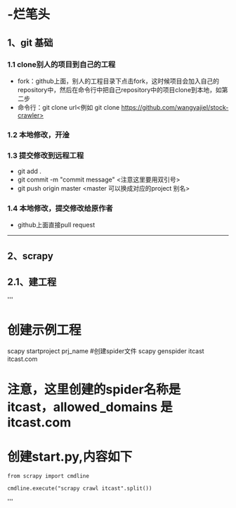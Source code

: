 # -烂笔头
## 1、git 基础
### 1.1 clone别人的项目到自己的工程
- fork：github上面，别人的工程目录下点击fork，这时候项目会加入自己的repository中，然后在命令行中把自己repository中的项目clone到本地，如第二步
- 命令行：git clone url<例如 git clone https://github.com/wangyajieI/stock-crawler>
### 1.2 本地修改，开淦
### 1.3 提交修改到远程工程
- git add .
- git commit -m "commit message" <注意这里要用双引号>
- git push origin master <master 可以换成对应的project 别名>
### 1.4 本地修改，提交修改给原作者
- github上面直接pull request
***
## 2、scrapy
## 2.1、建工程
'''
# 创建示例工程
scapy startproject prj_name <scapy startproject my_prj>
#创建spider文件
scapy genspider itcast itcast.com
# 注意，这里创建的spider名称是 itcast，allowed_domains 是itcast.com
# 创建start.py,内容如下
    from scrapy import cmdline

    cmdline.execute("scrapy crawl itcast".split())
'''

